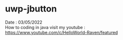 # uwp-jbutton
Date : 03/05/2022<br/>
How to coding in java
visit my youtube : https://www.youtube.com/c/HelloWorld-Raven/featured
<br/><br/>
